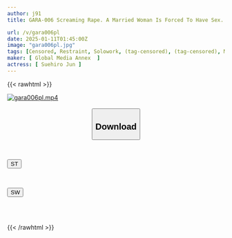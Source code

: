 ```yaml
---
author: j91
title: GARA-006 Screaming Rape. A Married Woman Is Forced To Have Sex. A Happy Newlywed Wife Is Raped By A Random Assassin!! A Hellish Abduction 4P Where She Is Raped Again By A Released Criminal. Jun Suehiro

url: /v/gara006pl
date: 2025-01-11T01:45:00Z
image: "gara006pl.jpg"
tags: [Censored, Restraint, Solowork, (tag-censored), (tag-censored), Mature Woman	]
maker: [ Global Media Annex  ]
actress: [ Suehiro Jun ]
---
```



{{< rawhtml >}}

<div class="video" data-videoid="vpM44Lx7DQUw1w">
    <a href="javascript:;">
        <img src="/v/gara006pl/gara006pl.jpg" width="WIDTH" height="HEIGHT" alt="gara006pl.mp4" loading="lazy">
    </a>
</div>

<script type="text/javascript" src="https://j91.asia/asset/on-demand-st.js"></script>

<br>
  <link rel="stylesheet" href="https://j91.asia/asset/bs5.css">
  
  <center>
  <button class="btn btn-primary" type="button" data-bs-toggle="collapse" data-bs-target=".multi-collapse" aria-expanded="false" aria-controls="multiCollapseExample1 multiCollapseExample2"><h2>Download</h2></button></center>
</p>
<div class="row">
  <div class="col">
    <div class="collapse multi-collapse" id="multiCollapseExample1">
      <div class="card card-body">
	      	      <br>
<div class="buttons">  
<p><a href="/v/gara006pl/st.html" target="_blank"><button class="btn-hover color-3"><i class="fa fa-download"></i> ST</button></a></p></div>
    </div>
  </div>
</div>
  <div class="col">
    <div class="collapse multi-collapse" id="multiCollapseExample2">
      <div class="card card-body">
	      <br>
<div class="buttons">
<p><a href="/v/gara006pl/sw.html" target="_blank"><button class="btn-hover color-2"><i class="fa fa-download"></i> SW</button></a></p></div>
<br><br>
      </div>
    </div>
  </div>
</div>

{{< /rawhtml >}}